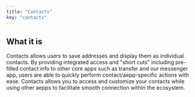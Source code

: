 ```yaml
---
title: "Contacts"
key: "contacts"
---
```


## What it is
Contacts allows users to save addresses and display them as individual contacts. By providing integrated access and "short cuts" including pre-filled contact info to other core apps such as transfer and our messenger app, users are able to quickly perform contact/aepp-specific actions with ease. Contacts allows you to access and customize your contacts while using other aepps to facilitate smooth connection within the ecosystem.
